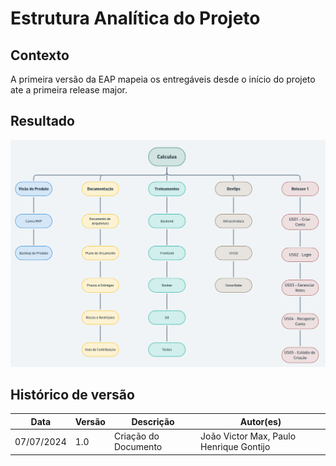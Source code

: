 # Estrutura Analítica do Projeto

## Contexto
A primeira versão da EAP mapeia os entregáveis desde o início do projeto ate a primeira release major.

## Resultado 
![EAP](../assets/eap-wbs.png)

## Histórico de versão
| Data | Versão | Descrição | Autor(es) |
| ---- | ---- | ---- | ---- |
| 07/07/2024 | 1.0 | Criação do Documento | João Victor Max, Paulo Henrique Gontijo |